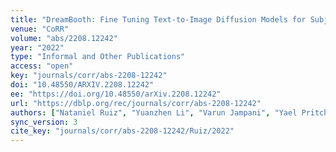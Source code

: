 ```yaml
---
title: "DreamBooth: Fine Tuning Text-to-Image Diffusion Models for Subject-Driven Generation."
venue: "CoRR"
volume: "abs/2208.12242"
year: "2022"
type: "Informal and Other Publications"
access: "open"
key: "journals/corr/abs-2208-12242"
doi: "10.48550/ARXIV.2208.12242"
ee: "https://doi.org/10.48550/arXiv.2208.12242"
url: "https://dblp.org/rec/journals/corr/abs-2208-12242"
authors: ["Nataniel Ruiz", "Yuanzhen Li", "Varun Jampani", "Yael Pritch", "Michael Rubinstein", "Kfir Aberman"]
sync_version: 3
cite_key: "journals/corr/abs-2208-12242/Ruiz/2022"
---
```

